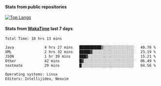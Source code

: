 #### Stats from public repositories

[![Top Langs](https://github-readme-stats.vercel.app/api/top-langs/?username=hyoghurt&layout=compact&exclude_repo=multiserver,docker_compose&langs_count=6)](https://github.com/anuraghazra/github-readme-stats)

#### Stats from [WakaTime](https://wakatime.com/@hyoghurt) last 7 days
<!--START_SECTION:waka-->

```txt
Total Time: 10 hrs 13 mins

Java              4 hrs 27 mins   ██████████▒░░░░░░░░░░░░░░   40.78 %
XML               2 hrs 32 mins   █████▓░░░░░░░░░░░░░░░░░░░   23.19 %
JSON              1 hr 39 mins    ███▓░░░░░░░░░░░░░░░░░░░░░   15.21 %
Other             42 mins         █▓░░░░░░░░░░░░░░░░░░░░░░░   06.49 %
textmate          29 mins         █░░░░░░░░░░░░░░░░░░░░░░░░   04.56 %

Operating systems: Linux
Editors: Intellijidea, Neovim
```

<!--END_SECTION:waka-->
